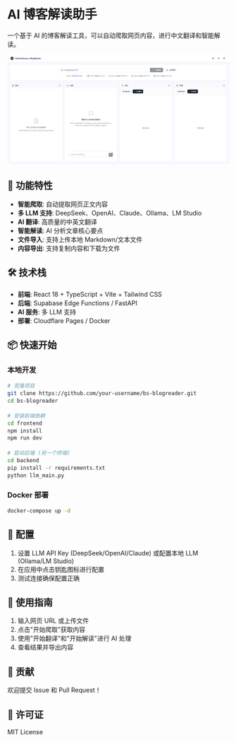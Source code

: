 # AI 博客解读助手

一个基于 AI 的博客解读工具，可以自动爬取网页内容，进行中文翻译和智能解读。

![项目演示](./frontend/public/blogreader.png)

## 🚀 功能特性

- **智能爬取**: 自动提取网页正文内容
- **多 LLM 支持**: DeepSeek、OpenAI、Claude、Ollama、LM Studio
- **AI 翻译**: 高质量的中英文翻译
- **智能解读**: AI 分析文章核心要点
- **文件导入**: 支持上传本地 Markdown/文本文件
- **内容导出**: 支持复制内容和下载为文件

## 🛠️ 技术栈

- **前端**: React 18 + TypeScript + Vite + Tailwind CSS
- **后端**: Supabase Edge Functions / FastAPI
- **AI 服务**: 多 LLM 支持
- **部署**: Cloudflare Pages / Docker

## 📦 快速开始

### 本地开发

```bash
# 克隆项目
git clone https://github.com/your-username/bs-blogreader.git
cd bs-blogreader

# 安装前端依赖
cd frontend
npm install
npm run dev

# 启动后端 (另一个终端)
cd backend
pip install -r requirements.txt
python llm_main.py
```

### Docker 部署

```bash
docker-compose up -d
```

## 🔧 配置

1. 设置 LLM API Key (DeepSeek/OpenAI/Claude) 或配置本地 LLM (Ollama/LM Studio)
2. 在应用中点击钥匙图标进行配置
3. 测试连接确保配置正确

## 📖 使用指南

1. 输入网页 URL 或上传文件
2. 点击"开始爬取"获取内容
3. 使用"开始翻译"和"开始解读"进行 AI 处理
4. 查看结果并导出内容

## 🤝 贡献

欢迎提交 Issue 和 Pull Request！

## 📄 许可证

MIT License